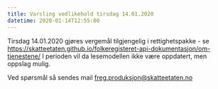 ```yaml
---
title: Varsling vedlikehold tirsdag 14.01.2020
datetime: 2020-01-14T12:55:00
---
```

Tirsdag 14.01.2020 gjøres vergemål tilgjengelig i rettighetspakke - se https://skatteetaten.github.io/folkeregisteret-api-dokumentasjon/om-tjenestene/
I perioden vil da lesemodellen ikke være oppdatert, men oppslag mulig.

Ved spørsmål så sendes mail freg.produksjon@skatteetaten.no
